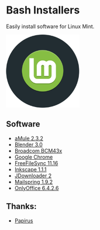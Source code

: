 # Bash Installers
Easily install software for Linux Mint.

<img src="preview.svg" width="200">

## Software
* [aMule 2.3.2](amule)
* [Blender 3.0](blender)
* [Broadcom BCM43x](bcm43x)
* [Google Chrome](chrome)
* [FreeFileSync 11.16](freefilesync)
* [Inkscape 1.1.1](inkscape)
* [JDownloader 2](jdownloader)
* [Mailspring 1.9.2](mailspring)
* [OnlyOffice 6.4.2.6](onlyoffice)

## Thanks:
* [Papirus](https://github.com/PapirusDevelopmentTeam)
